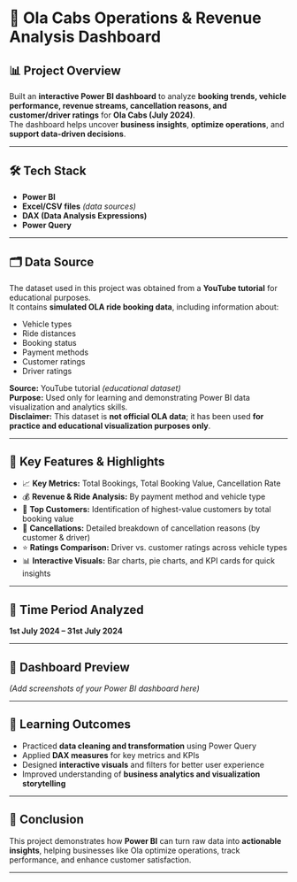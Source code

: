 # 🚖 Ola Cabs Operations & Revenue Analysis Dashboard  

## 📊 Project Overview  
Built an **interactive Power BI dashboard** to analyze **booking trends, vehicle performance, revenue streams, cancellation reasons, and customer/driver ratings** for **Ola Cabs (July 2024)**.  
The dashboard helps uncover **business insights**, **optimize operations**, and **support data-driven decisions**.

---

## 🛠️ Tech Stack  
- **Power BI**  
- **Excel/CSV files** *(data sources)*  
- **DAX (Data Analysis Expressions)**  
- **Power Query**

---

## 🗂️ Data Source  
The dataset used in this project was obtained from a **YouTube tutorial** for educational purposes.  
It contains **simulated OLA ride booking data**, including information about:  
- Vehicle types  
- Ride distances  
- Booking status  
- Payment methods  
- Customer ratings  
- Driver ratings  

**Source:** YouTube tutorial *(educational dataset)*  
**Purpose:** Used only for learning and demonstrating Power BI data visualization and analytics skills.  
**Disclaimer:** This dataset is **not official OLA data**; it has been used **for practice and educational visualization purposes only**.

---

## 🌟 Key Features & Highlights  
- 📈 **Key Metrics:** Total Bookings, Total Booking Value, Cancellation Rate  
- 💰 **Revenue & Ride Analysis:** By payment method and vehicle type  
- 👥 **Top Customers:** Identification of highest-value customers by total booking value  
- 🚫 **Cancellations:** Detailed breakdown of cancellation reasons (by customer & driver)  
- ⭐ **Ratings Comparison:** Driver vs. customer ratings across vehicle types  
- 📊 **Interactive Visuals:** Bar charts, pie charts, and KPI cards for quick insights  

---

## 📅 Time Period Analyzed  
**1st July 2024 – 31st July 2024**

---

## 📸 Dashboard Preview  
*(Add screenshots of your Power BI dashboard here)*

---

## 🧩 Learning Outcomes  
- Practiced **data cleaning and transformation** using Power Query  
- Applied **DAX measures** for key metrics and KPIs  
- Designed **interactive visuals** and filters for better user experience  
- Improved understanding of **business analytics and visualization storytelling**

---

## 🏁 Conclusion  
This project demonstrates how **Power BI** can turn raw data into **actionable insights**, helping businesses like Ola optimize operations, track performance, and enhance customer satisfaction.

---

